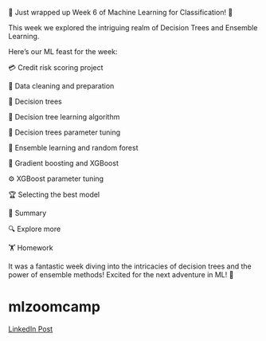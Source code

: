 🎉 Just wrapped up Week 6 of Machine Learning for Classification! 🚀

This week we explored the intriguing realm of Decision Trees and Ensemble Learning.

Here’s our ML feast for the week:

💳 Credit risk scoring project

🧹 Data cleaning and preparation

🌳 Decision trees

🧠 Decision tree learning algorithm

🔧 Decision trees parameter tuning

🌲 Ensemble learning and random forest

🚀 Gradient boosting and XGBoost

⚙️ XGBoost parameter tuning

🏆 Selecting the best model

📝 Summary

🔍 Explore more

🏋️ Homework

It was a fantastic week diving into the intricacies of decision trees and the power of ensemble methods! Excited for the next adventure in ML! 👀

# mlzoomcamp

[LinkedIn Post](https://www.linkedin.com/posts/tillmeineke_mlzoomcamp-activity-7259186203562807296-3DRM?utm_source=share&utm_medium=member_desktop)
